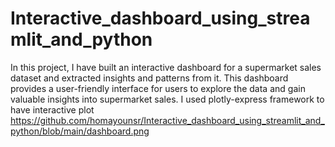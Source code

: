# Interactive_dashboard_using_streamlit_and_python
In this project, I have built an interactive dashboard for a supermarket sales dataset and extracted insights and patterns from it. This dashboard provides a user-friendly interface for users to explore the data and gain valuable insights into supermarket sales. I used plotly-express framework to have interactive plot
https://github.com/homayounsr/Interactive_dashboard_using_streamlit_and_python/blob/main/dashboard.png
